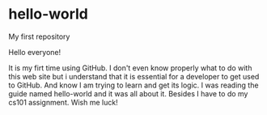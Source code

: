 # hello-world
My first repository

Hello everyone!

It is my firt time using GitHub. I don't even know properly what to do with this web site but i understand that it is essential for a developer to get used to GitHub. And know I am trying to learn and get its logic. I was reading the guide named hello-world and it was all about it. Besides I have to do my cs101 assignment. Wish me luck!
